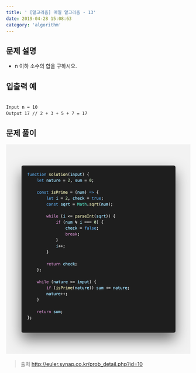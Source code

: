 ```yaml
---
title: ' [알고리즘] 매일 알고리즘 - 13'
date: 2019-04-28 15:08:63
category: 'algorithm'
---
```


문제 설명
-------

- n 이하 소수의 합을 구하시오.

입출력 예
-------
```sh

Input n = 10
Output 17 // 2 + 3 + 5 + 7 = 17

```

문제 풀이
-------

![](../../../assets/everyday/everyday.13.solution.png)

> 출처  <a href="http://euler.synap.co.kr/prob_detail.php?id=10" target="_blank">http://euler.synap.co.kr/prob_detail.php?id=10</a>
